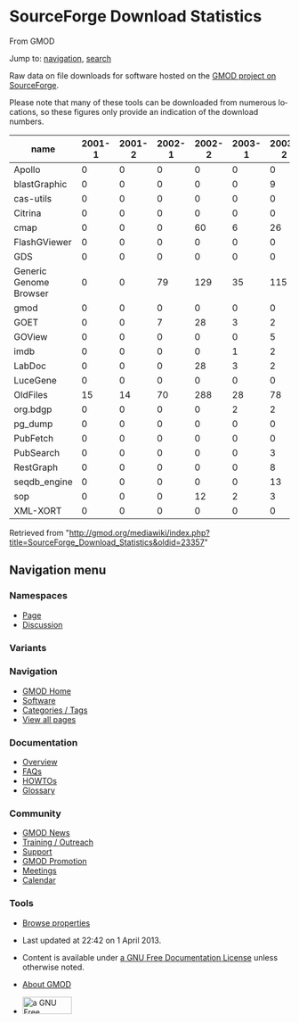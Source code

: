 <div id="mw-page-base" class="noprint">

</div>

<div id="mw-head-base" class="noprint">

</div>

<div id="content" class="mw-body" role="main">

<span id="top"></span>

<div id="mw-js-message" style="display:none;">

</div>



# <span dir="auto">SourceForge Download Statistics</span>

<div id="bodyContent">

<div id="siteSub">

From GMOD

</div>

<div id="contentSub">

</div>

<div id="jump-to-nav" class="mw-jump">

Jump to: [navigation](#mw-navigation), [search](#p-search)

</div>

<div id="mw-content-text" class="mw-content-ltr" lang="en" dir="ltr">

Raw data on file downloads for software hosted on the
<a href="https://sourceforge.net/projects/gmod/files/"
class="external text" rel="nofollow">GMOD project on SourceForge</a>.

Please note that many of these tools can be downloaded from numerous
locations, so these figures only provide an indication of the download
numbers.

| name | 2001-1 | 2001-2 | 2002-1 | 2002-2 | 2003-1 | 2003-2 | 2004-1 | 2004-2 | 2005-1 | 2005-2 | 2006-1 | 2006-2 | 2007-1 | 2007-2 | 2008-1 | 2008-2 | 2009-1 | 2009-2 | 2010-1 | 2010-2 | 2011-1 | 2011-2 | 2012-1 | 2012-2 | 2013-1 |
|----|----|----|----|----|----|----|----|----|----|----|----|----|----|----|----|----|----|----|----|----|----|----|----|----|----|
| Apollo | 0 | 0 | 0 | 0 | 0 | 0 | 0 | 0 | 0 | 0 | 0 | 0 | 0 | 0 | 0 | 0 | 0 | 12 | 8 | 7 | 15 | 2 | 1 | 3 | 4 |
| blastGraphic | 0 | 0 | 0 | 0 | 0 | 9 | 19 | 6 | 2 | 40 | 23 | 25 | 38 | 42 | 39 | 29 | 42 | 29 | 16 | 16 | 16 | 9 | 1 | 3 | 4 |
| cas-utils | 0 | 0 | 0 | 0 | 0 | 0 | 0 | 0 | 0 | 0 | 0 | 0 | 0 | 0 | 0 | 10 | 4 | 9 | 0 | 1 | 2 | 0 | 0 | 0 | 0 |
| Citrina | 0 | 0 | 0 | 0 | 0 | 0 | 33 | 17 | 15 | 25 | 35 | 38 | 57 | 69 | 54 | 30 | 27 | 51 | 21 | 8 | 8 | 3 | 6 | 1 | 0 |
| cmap | 0 | 0 | 0 | 60 | 6 | 26 | 113 | 29 | 59 | 63 | 109 | 93 | 84 | 89 | 89 | 129 | 99 | 125 | 66 | 43 | 37 | 21 | 40 | 29 | 32 |
| FlashGViewer | 0 | 0 | 0 | 0 | 0 | 0 | 0 | 0 | 0 | 38 | 31 | 35 | 51 | 45 | 36 | 36 | 28 | 27 | 13 | 16 | 6 | 0 | 3 | 1 | 3 |
| GDS | 0 | 0 | 0 | 0 | 0 | 0 | 14 | 3 | 1 | 5 | 11 | 14 | 16 | 24 | 13 | 19 | 16 | 7 | 3 | 1 | 2 | 3 | 0 | 0 | 0 |
| Generic Genome Browser | 0 | 0 | 79 | 129 | 35 | 115 | 329 | 127 | 205 | 246 | 441 | 236 | 246 | 263 | 201 | 379 | 313 | 828 | 926 | 362 | 799 | 570 | 407 | 323 | 426 |
| gmod | 0 | 0 | 0 | 0 | 0 | 0 | 0 | 0 | 0 | 0 | 0 | 0 | 0 | 0 | 181 | 103 | 59 | 48 | 281 | 185 | 51 | 92 | 145 | 61 | 394 |
| GOET | 0 | 0 | 7 | 28 | 3 | 2 | 7 | 0 | 0 | 18 | 2 | 24 | 21 | 28 | 22 | 15 | 13 | 15 | 0 | 2 | 3 | 0 | 0 | 0 | 0 |
| GOView | 0 | 0 | 0 | 0 | 0 | 5 | 11 | 4 | 6 | 30 | 8 | 16 | 19 | 19 | 17 | 10 | 16 | 11 | 3 | 3 | 3 | 4 | 6 | 2 | 3 |
| imdb | 0 | 0 | 0 | 0 | 1 | 2 | 37 | 4 | 0 | 7 | 9 | 29 | 43 | 34 | 37 | 13 | 14 | 36 | 0 | 5 | 6 | 1 | 0 | 0 | 0 |
| LabDoc | 0 | 0 | 0 | 28 | 3 | 2 | 16 | 3 | 3 | 33 | 1 | 11 | 17 | 22 | 21 | 9 | 8 | 11 | 5 | 2 | 3 | 4 | 4 | 1 | 0 |
| LuceGene | 0 | 0 | 0 | 0 | 0 | 0 | 10 | 7 | 2 | 19 | 7 | 66 | 65 | 77 | 57 | 47 | 67 | 69 | 13 | 24 | 7 | 4 | 2 | 0 | 1 |
| OldFiles | 15 | 14 | 70 | 288 | 28 | 78 | 528 | 97 | 93 | 137 | 124 | 93 | 195 | 110 | 53 | 54 | 34 | 14 | 4 | 0 | 0 | 0 | 0 | 0 | 0 |
| org.bdgp | 0 | 0 | 0 | 0 | 2 | 2 | 0 | 0 | 0 | 25 | 5 | 18 | 31 | 26 | 31 | 7 | 7 | 6 | 6 | 1 | 1 | 3 | 4 | 1 | 0 |
| pg_dump | 0 | 0 | 0 | 0 | 0 | 0 | 0 | 0 | 0 | 17 | 14 | 40 | 44 | 48 | 59 | 17 | 9 | 53 | 16 | 7 | 5 | 0 | 0 | 0 | 0 |
| PubFetch | 0 | 0 | 0 | 0 | 0 | 0 | 0 | 10 | 28 | 9 | 8 | 18 | 25 | 35 | 17 | 9 | 5 | 14 | 0 | 2 | 4 | 0 | 0 | 0 | 0 |
| PubSearch | 0 | 0 | 0 | 0 | 0 | 3 | 45 | 6 | 12 | 23 | 9 | 90 | 74 | 71 | 48 | 26 | 23 | 40 | 8 | 7 | 10 | 2 | 2 | 0 | 0 |
| RestGraph | 0 | 0 | 0 | 0 | 0 | 8 | 18 | 2 | 2 | 24 | 1 | 8 | 16 | 17 | 12 | 8 | 6 | 10 | 4 | 1 | 2 | 4 | 4 | 1 | 0 |
| seqdb_engine | 0 | 0 | 0 | 0 | 0 | 13 | 19 | 9 | 7 | 29 | 7 | 6 | 11 | 18 | 12 | 5 | 4 | 8 | 3 | 3 | 2 | 3 | 0 | 0 | 0 |
| sop | 0 | 0 | 0 | 12 | 2 | 3 | 9 | 3 | 1 | 9 | 1 | 13 | 12 | 15 | 9 | 4 | 3 | 5 | 2 | 1 | 1 | 0 | 0 | 0 | 0 |
| XML-XORT | 0 | 0 | 0 | 0 | 0 | 0 | 0 | 0 | 5 | 7 | 12 | 17 | 38 | 38 | 28 | 37 | 18 | 45 | 7 | 10 | 6 | 1 | 0 | 0 | 0 |

</div>

<div class="printfooter">

Retrieved from
"<http://gmod.org/mediawiki/index.php?title=SourceForge_Download_Statistics&oldid=23357>"

</div>

<div id="catlinks" class="catlinks catlinks-allhidden">

</div>

<div class="visualClear">

</div>

</div>

</div>

<div id="mw-navigation">

## Navigation menu

<div id="mw-head">



<div id="left-navigation">

<div id="p-namespaces" class="vectorTabs" role="navigation"
aria-labelledby="p-namespaces-label">

### Namespaces

- <span id="ca-nstab-main"><a href="SourceForge_Download_Statistics" accesskey="c"
  title="View the content page [c]">Page</a></span>
- <span id="ca-talk"><a
  href="http://gmod.org/mediawiki/index.php?title=Talk:SourceForge_Download_Statistics&amp;action=edit&amp;redlink=1"
  accesskey="t"
  title="Discussion about the content page [t]">Discussion</a></span>

</div>

<div id="p-variants" class="vectorMenu emptyPortlet" role="navigation"
aria-labelledby="p-variants-label">

### 

### Variants[](#)

<div class="menu">

</div>

</div>

</div>

<div id="right-navigation">





</div>



</div>

</div>

</div>

<div id="mw-panel">

<div id="p-logo" role="banner">

<a href="Main_Page"
style="background-image: url(../images/GMOD-cogs.png);"
title="Visit the main page"></a>

</div>

<div id="p-Navigation" class="portal" role="navigation"
aria-labelledby="p-Navigation-label">

### Navigation

<div class="body">

- <span id="n-GMOD-Home">[GMOD Home](Main_Page)</span>
- <span id="n-Software">[Software](GMOD_Components)</span>
- <span id="n-Categories-.2F-Tags">[Categories /
  Tags](Categories)</span>
- <span id="n-View-all-pages">[View all pages](Special:AllPages)</span>

</div>

</div>

<div id="p-Documentation" class="portal" role="navigation"
aria-labelledby="p-Documentation-label">

### Documentation

<div class="body">

- <span id="n-Overview">[Overview](Overview)</span>
- <span id="n-FAQs">[FAQs](Category:FAQ)</span>
- <span id="n-HOWTOs">[HOWTOs](Category:HOWTO)</span>
- <span id="n-Glossary">[Glossary](Glossary)</span>

</div>

</div>

<div id="p-Community" class="portal" role="navigation"
aria-labelledby="p-Community-label">

### Community

<div class="body">

- <span id="n-GMOD-News">[GMOD News](GMOD_News)</span>
- <span id="n-Training-.2F-Outreach">[Training /
  Outreach](Training_and_Outreach)</span>
- <span id="n-Support">[Support](Support)</span>
- <span id="n-GMOD-Promotion">[GMOD Promotion](GMOD_Promotion)</span>
- <span id="n-Meetings">[Meetings](Meetings)</span>
- <span id="n-Calendar">[Calendar](Calendar)</span>

</div>

</div>

<div id="p-tb" class="portal" role="navigation"
aria-labelledby="p-tb-label">

### Tools

<div class="body">


- <span id="t-smwbrowselink"><a href="Special:Browse/SourceForge_Download_Statistics"
  rel="smw-browse">Browse properties</a></span>


</div>

</div>

</div>

</div>

<div id="footer" role="contentinfo">

- <span id="footer-info-lastmod">Last updated at 22:42 on 1 April
  2013.</span>
<!-- - <span id="footer-info-viewcount">6,811 page views.</span> -->
- <span id="footer-info-copyright">Content is available under
  <a href="http://www.gnu.org/licenses/fdl-1.3.html" class="external"
  rel="nofollow">a GNU Free Documentation License</a> unless otherwise
  noted.</span>

<!-- -->

- <span id="footer-places-about">[About
  GMOD](GMOD:About "GMOD:About")</span>

<!-- -->

- <span id="footer-copyrightico">[<img src="http://www.gnu.org/graphics/gfdl-logo-small.png" width="88"
  height="31" alt="a GNU Free Documentation License" />](http://www.gnu.org/licenses/fdl-1.3.html)</span>




</div>
